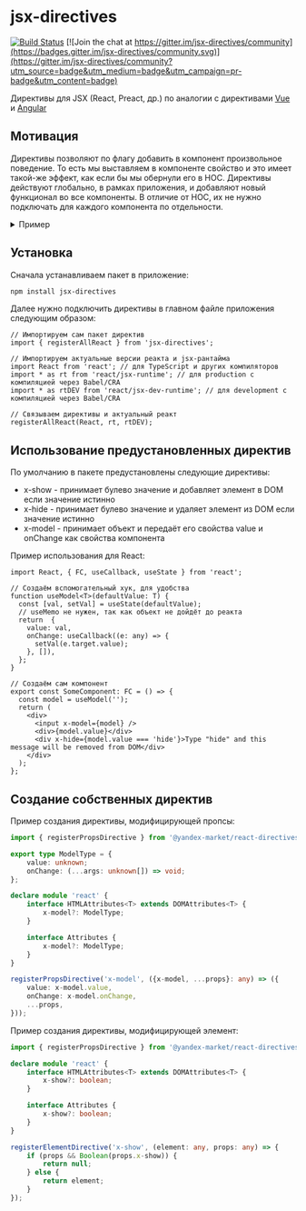 # jsx-directives

[![Build Status](https://travis-ci.org/yandex/jsx-directives.svg?branch=master)](https://travis-ci.org/yandex/jsx-directives)
[![Join the chat at https://gitter.im/jsx-directives/community](https://badges.gitter.im/jsx-directives/community.svg)](https://gitter.im/jsx-directives/community?utm_source=badge&utm_medium=badge&utm_campaign=pr-badge&utm_content=badge)

Директивы для JSX (React, Preact, др.) по аналогии с директивами [Vue](https://ru.vuejs.org/v2/guide/custom-directive.html) и [Angular](https://angular.io/guide/attribute-directives)

## Мотивация

Директивы позволяют по флагу добавить в компонент произвольное поведение. 
То есть мы выставляем в компоненте свойство и это имеет такой-же эффект, как если бы мы обернули его в HOC.
Директивы действуют глобально, в рамках приложения, и добавляют новый функционал во все компоненты. В отличие от HOC, их не нужно подключать для каждого компонента по отдельности.

<details>
<summary>Пример</summary>

Например, можно создать свойство для показа или скрытия элемента.
Тогда такой код:
    
```tsx
<div>
  {isVisible && <SomeElement />}
</div>
```
    
можно переписать так:
    
```tsx
<div>
  <SomeElement $visible={isVisible} />
</div>
```
    
В результате наш код стало проще читать и редактировать.
</details>

## Установка

Сначала устанавливаем пакет в приложение:
```bash
npm install jsx-directives
```

Далее нужно подключить директивы в главном файле приложения следующим образом:
```tsx
// Импортируем сам пакет директив
import { registerAllReact } from 'jsx-directives';

// Импортируем актуальные версии реакта и jsx-рантайма
import React from 'react'; // для TypeScript и других компиляторов
import * as rt from 'react/jsx-runtime'; // для production с компиляцией через Babel/CRA
import * as rtDEV from 'react/jsx-dev-runtime'; // для development с компиляцией через Babel/CRA

// Связываем директивы и актуальный реакт
registerAllReact(React, rt, rtDEV);
```

## Использование предустановленных директив

По умолчанию в пакете предустановлены следующие директивы:

- x-show - принимает булево значение и добавляет элемент в DOM если значение истинно
- x-hide - принимает булево значение и удаляет элемент из DOM если значение истинно
- x-model - принимает объект и передаёт его свойства value и onChange как свойства компонента

Пример использования для React:
```tsx
import React, { FC, useCallback, useState } from 'react';

// Создаём вспомогательный хук, для удобства
function useModel<T>(defaultValue: T) {
  const [val, setVal] = useState(defaultValue);
  // useMemo не нужен, так как объект не дойдёт до реакта
  return  {
    value: val,
    onChange: useCallback((e: any) => {
      setVal(e.target.value);
    }, []),
  };
}

// Создаём сам компонент
export const SomeComponent: FC = () => {
  const model = useModel('');
  return (
    <div>
      <input x-model={model} />
      <div>{model.value}</div>
      <div x-hide={model.value === 'hide'}>Type "hide" and this message will be removed from DOM</div>
    </div>
  );
};
```

## Создание собственных директив

Пример создания директивы, модифицирующей пропсы:
```typescript
import { registerPropsDirective } from '@yandex-market/react-directives';

export type ModelType = {
    value: unknown;
    onChange: (...args: unknown[]) => void;
};

declare module 'react' {
    interface HTMLAttributes<T> extends DOMAttributes<T> {
        x-model?: ModelType;
    }

    interface Attributes {
        x-model?: ModelType;
    }
}

registerPropsDirective('x-model', ({x-model, ...props}: any) => ({
    value: x-model.value,
    onChange: x-model.onChange,
    ...props,
}));
```

Пример создания директивы, модифицирующей элемент:
```typescript
import { registerPropsDirective } from '@yandex-market/react-directives';

declare module 'react' {
    interface HTMLAttributes<T> extends DOMAttributes<T> {
        x-show?: boolean;
    }

    interface Attributes {
        x-show?: boolean;
    }
}

registerElementDirective('x-show', (element: any, props: any) => {
    if (props && Boolean(props.x-show)) {
        return null;
    } else {
        return element;
    }
});
```
